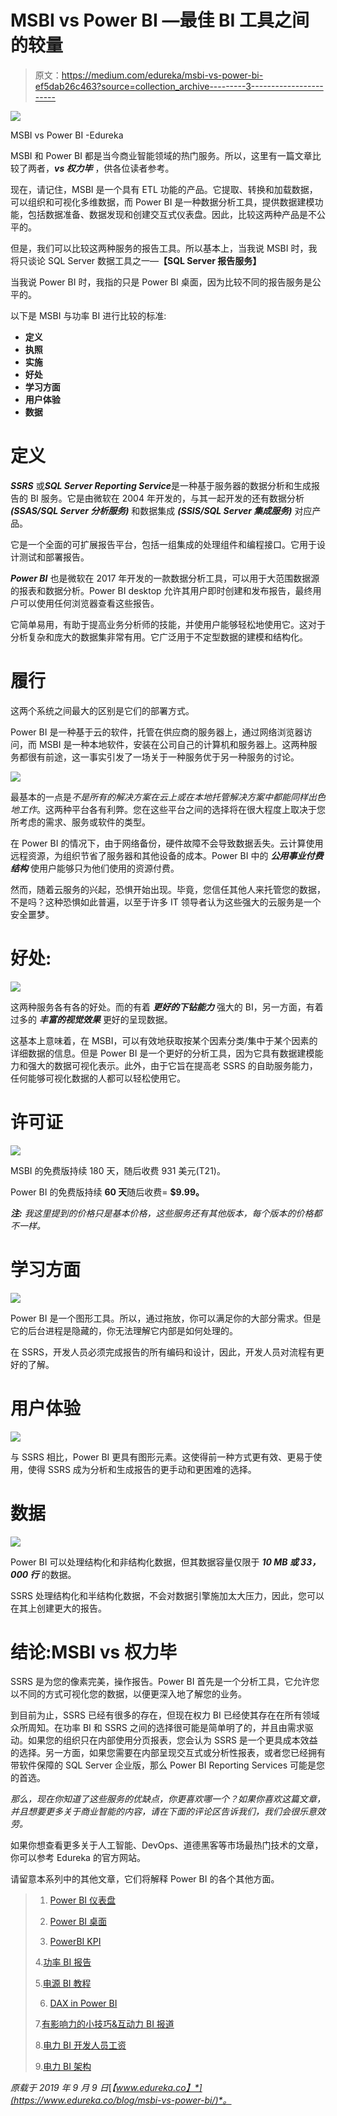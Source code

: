 # MSBI vs Power BI —最佳 BI 工具之间的较量

> 原文：<https://medium.com/edureka/msbi-vs-power-bi-ef5dab26c463?source=collection_archive---------3----------------------->

![](img/817bed873a9526d24cede98aaf28f2f3.png)

MSBI vs Power BI -Edureka

MSBI 和 Power BI 都是当今商业智能领域的热门服务。所以，这里有一篇文章比较了两者，***vs 权力毕*** ，供各位读者参考。

现在，请记住，MSBI 是一个具有 ETL 功能的产品。它提取、转换和加载数据，可以组织和可视化多维数据，而 Power BI 是一种数据分析工具，提供数据建模功能，包括数据准备、数据发现和创建交互式仪表盘。因此，比较这两种产品是不公平的。

但是，我们可以比较这两种服务的报告工具。所以基本上，当我说 MSBI 时，我将只谈论 SQL Server 数据工具之一—**【SQL Server 报告服务】**

当我说 Power BI 时，我指的只是 Power BI 桌面，因为比较不同的报告服务是公平的。

以下是 MSBI 与功率 BI 进行比较的标准:

*   **定义**
*   **执照**
*   **实施**
*   **好处**
*   **学习方面**
*   **用户体验**
*   **数据**

# 定义

***SSRS*** 或***SQL Server Reporting Service***是一种基于服务器的数据分析和生成报告的 BI 服务。它是由微软在 2004 年开发的，与其一起开发的还有数据分析 ***(SSAS/SQL Server 分析服务)*** 和数据集成 ***(SSIS/SQL Server 集成服务)*** 对应产品。

它是一个全面的可扩展报告平台，包括一组集成的处理组件和编程接口。它用于设计测试和部署报告。

***Power BI*** 也是微软在 2017 年开发的一款数据分析工具，可以用于大范围数据源的报表和数据分析。Power BI desktop 允许其用户即时创建和发布报告，最终用户可以使用任何浏览器查看这些报告。

它简单易用，有助于提高业务分析师的技能，并使用户能够轻松地使用它。这对于分析复杂和庞大的数据集非常有用。它广泛用于不定型数据的建模和结构化。

# 履行

这两个系统之间最大的区别是它们的部署方式。

Power BI 是一种基于云的软件，托管在供应商的服务器上，通过网络浏览器访问，而 MSBI 是一种本地软件，安装在公司自己的计算机和服务器上。这两种服务都很有前途，这一事实引发了一场关于一种服务优于另一种服务的讨论。

![](img/6b5092b2de7f8a89786d9960a1d74f65.png)

最基本的一点是*不是所有的解决方案在云上或在本地托管解决方案中都能同样出色地工作*。这两种平台各有利弊。您在这些平台之间的选择将在很大程度上取决于您所考虑的需求、服务或软件的类型。

在 Power BI 的情况下，由于网络备份，硬件故障不会导致数据丢失。云计算使用远程资源，为组织节省了服务器和其他设备的成本。Power BI 中的 ***公用事业付费结构*** 使用户能够只为他们使用的资源付费。

然而，随着云服务的兴起，恐惧开始出现。毕竟，您信任其他人来托管您的数据，不是吗？这种恐惧如此普遍，以至于许多 IT 领导者认为这些强大的云服务是一个安全噩梦。

# 好处:

![](img/b4b678be27d687fa8607c0a1275ccbaf.png)

这两种服务各有各的好处。而的有着 ***更好的下钻能力*** 强大的 BI，另一方面，有着过多的 ***丰富的视觉效果*** 更好的呈现数据。

这基本上意味着，在 MSBI，可以有效地获取按某个因素分类/集中于某个因素的详细数据的信息。但是 Power BI 是一个更好的分析工具，因为它具有数据建模能力和强大的数据可视化表示。此外，由于它旨在提高老 SSRS 的自助服务能力，任何能够可视化数据的人都可以轻松使用它。

# 许可证

![](img/1d757c6f7385ba4882ad37fa7ea39d81.png)

MSBI 的免费版持续 180 天，随后收费 931 美元(T21)。

Power BI 的免费版持续 **60 天**随后收费= **$9.99。**

***注:*** *我这里提到的价格只是基本价格，这些服务还有其他版本，每个版本的价格都不一样。*

# 学习方面

![](img/e3b326601af037e9aba46ac4079cd305.png)

Power BI 是一个图形工具。所以，通过拖放，你可以满足你的大部分需求。但是它的后台进程是隐藏的，你无法理解它内部是如何处理的。

在 SSRS，开发人员必须完成报告的所有编码和设计，因此，开发人员对流程有更好的了解。

# 用户体验

![](img/37f3e5c387896116adbbe1d283935e66.png)

与 SSRS 相比，Power BI 更具有图形元素。这使得前一种方式更有效、更易于使用，使得 SSRS 成为分析和生成报告的更手动和更困难的选择。

# 数据

![](img/78307f76d014a40a1851420155891f97.png)

Power BI 可以处理结构化和非结构化数据，但其数据容量仅限于 ***10 MB 或 33，000 行*** 的数据。

SSRS 处理结构化和半结构化数据，不会对数据引擎施加太大压力，因此，您可以在其上创建更大的报告。

# 结论:MSBI vs 权力毕

SSRS 是为您的像素完美，操作报告。Power BI 首先是一个分析工具，它允许您以不同的方式可视化您的数据，以便更深入地了解您的业务。

到目前为止，SSRS 已经有很多的存在，但现在权力 BI 已经使其存在在所有领域众所周知。在功率 BI 和 SSRS 之间的选择很可能是简单明了的，并且由需求驱动。如果您的组织只在内部使用分页报表，您会认为 SSRS 是一个更具成本效益的选择。另一方面，如果您需要在内部呈现交互式或分析性报表，或者您已经拥有带软件保障的 SQL Server 企业版，那么 Power BI Reporting Services 可能是您的首选。

*那么，现在你知道了这些服务的优缺点，你更喜欢哪一个？如果你喜欢这篇文章，并且想要更多关于商业智能的内容，请在下面的评论区告诉我们，我们会很乐意效劳。*

如果你想查看更多关于人工智能、DevOps、道德黑客等市场最热门技术的文章，你可以参考 Edureka 的官方网站。

请留意本系列中的其他文章，它们将解释 Power BI 的各个其他方面。

> 1. [Power BI 仪表盘](/edureka/power-bi-dashboard-fe37c2b9292c)
> 
> 2. [Power BI 桌面](/edureka/power-bi-desktop-42c867c712ca)
> 
> 3. [PowerBI KPI](/edureka/power-bi-kpi-c256a3749da5)
> 
> 4.[功率 BI 报告](/edureka/power-bi-reports-c64ee557e346)
> 
> 5.[电源 BI 教程](/edureka/power-bi-tutorial-ed9619113223)
> 
> 6. [DAX in Power BI](/edureka/power-bi-dax-basics-27008f4f7978)
> 
> 7.[有影响力的小技巧&互动力 BI 报道](/edureka/power-bi-reports-c64ee557e346)
> 
> 8.[电力 BI 开发人员工资](/edureka/power-bi-developer-salary-1ce0577f1013)
> 
> 9.[电力 BI 架构](/edureka/power-bi-architecture-270bdd8b5e25)

*原载于 2019 年 9 月 9 日*[*【www.edureka.co】*](https://www.edureka.co/blog/msbi-vs-power-bi/)*。*
